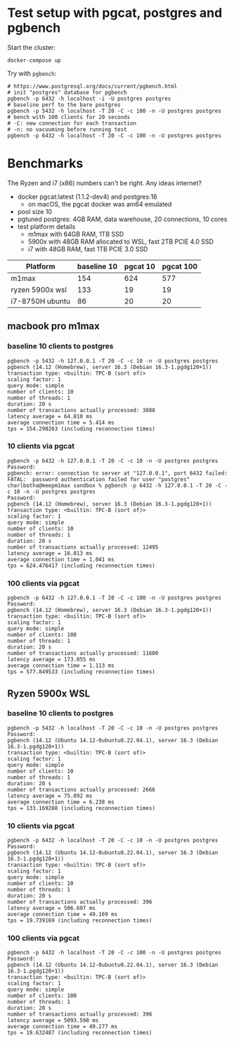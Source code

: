 # Test setup with pgcat, postgres and pgbench

Start the cluster:

```shell
docker-compose up
```

Try with `pgbench`:

```shell
# https://www.postgresql.org/docs/current/pgbench.html
# init "postgres" database for pgbench
pgbench -p 6432 -h localhost -i -U postgres postgres
# baseline perf to the bare postgres
pgbench -p 5432 -h localhost -T 20 -C -c 100 -n -U postgres postgres
# bench with 100 clients for 20 seconds
# -C: new connection for each transaction
# -n: no vacuuming before running test
pgbench -p 6432 -h localhost -T 20 -C -c 100 -n -U postgres postgres
```

# Benchmarks

The Ryzen and i7 (x86) numbers can't be right. Any ideas internet?

- docker pgcat:latest (1.1.2-dev4) and postgres:16
  - on macOS, the pgcat docker was am64 emulated
- pool size 10
- pgtuned postgres: 4GB RAM, data warehouse, 20 connections, 10 cores
- test platform details
  - m1max with 64GB RAM, 1TB SSD
  - 5900x with 48GB RAM allocated to WSL, fast 2TB PCIE 4.0 SSD
  - i7 with 48GB RAM, fast 1TB PCIE 3.0 SSD

| Platform        | baseline 10 | pgcat 10 | pgcat 100 |
| --------------- | ----------- | -------- | --------- |
| m1max           | 154         | 624      | 577       |
| ryzen 5900x wsl | 133         | 19       | 19        |
| i7-8750H ubuntu | 86          | 20       | 20        |

## macbook pro m1max

### baseline 10 clients to postgres

```
pgbench -p 5432 -h 127.0.0.1 -T 20 -C -c 10 -n -U postgres postgres
pgbench (14.12 (Homebrew), server 16.3 (Debian 16.3-1.pgdg120+1))
transaction type: <builtin: TPC-B (sort of)>
scaling factor: 1
query mode: simple
number of clients: 10
number of threads: 1
duration: 20 s
number of transactions actually processed: 3088
latency average = 64.810 ms
average connection time = 5.414 ms
tps = 154.298263 (including reconnection times)
```

### 10 clients via pgcat

```
pgbench -p 6432 -h 127.0.0.1 -T 20 -C -c 10 -n -U postgres postgres
Password:
pgbench: error: connection to server at "127.0.0.1", port 6432 failed: FATAL:  password authentication failed for user "postgres"
charlbotha@meepm1max sandbox % pgbench -p 6432 -h 127.0.0.1 -T 20 -C -c 10 -n -U postgres postgres
Password:
pgbench (14.12 (Homebrew), server 16.3 (Debian 16.3-1.pgdg120+1))
transaction type: <builtin: TPC-B (sort of)>
scaling factor: 1
query mode: simple
number of clients: 10
number of threads: 1
duration: 20 s
number of transactions actually processed: 12495
latency average = 16.013 ms
average connection time = 1.041 ms
tps = 624.476417 (including reconnection times)
```

### 100 clients via pgcat

```
pgbench -p 6432 -h 127.0.0.1 -T 20 -C -c 100 -n -U postgres postgres
Password:
pgbench (14.12 (Homebrew), server 16.3 (Debian 16.3-1.pgdg120+1))
transaction type: <builtin: TPC-B (sort of)>
scaling factor: 1
query mode: simple
number of clients: 100
number of threads: 1
duration: 20 s
number of transactions actually processed: 11600
latency average = 173.055 ms
average connection time = 1.113 ms
tps = 577.849533 (including reconnection times)
```

## Ryzen 5900x WSL

### baseline 10 clients to postgres

```
pgbench -p 5432 -h localhost -T 20 -C -c 10 -n -U postgres postgres
Password:
pgbench (14.12 (Ubuntu 14.12-0ubuntu0.22.04.1), server 16.3 (Debian 16.3-1.pgdg120+1))
transaction type: <builtin: TPC-B (sort of)>
scaling factor: 1
query mode: simple
number of clients: 10
number of threads: 1
duration: 20 s
number of transactions actually processed: 2666
latency average = 75.092 ms
average connection time = 6.238 ms
tps = 133.169288 (including reconnection times)
```

### 10 clients via pgcat

```
pgbench -p 6432 -h localhost -T 20 -C -c 10 -n -U postgres postgres
Password:
pgbench (14.12 (Ubuntu 14.12-0ubuntu0.22.04.1), server 16.3 (Debian 16.3-1.pgdg120+1))
transaction type: <builtin: TPC-B (sort of)>
scaling factor: 1
query mode: simple
number of clients: 10
number of threads: 1
duration: 20 s
number of transactions actually processed: 396
latency average = 506.607 ms
average connection time = 49.169 ms
tps = 19.739169 (including reconnection times)
```

### 100 clients via pgcat

```
pgbench -p 6432 -h localhost -T 20 -C -c 100 -n -U postgres postgres
Password:
pgbench (14.12 (Ubuntu 14.12-0ubuntu0.22.04.1), server 16.3 (Debian 16.3-1.pgdg120+1))
transaction type: <builtin: TPC-B (sort of)>
scaling factor: 1
query mode: simple
number of clients: 100
number of threads: 1
duration: 20 s
number of transactions actually processed: 396
latency average = 5093.598 ms
average connection time = 49.277 ms
tps = 19.632487 (including reconnection times)
```
